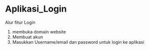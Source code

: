 # Aplikasi_Login
Alur fitur Login
1. membuka domain website
2. Membuat akun
3. Masukkan Username/email dan password untuk login ke aplikasi

